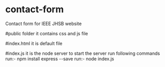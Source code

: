 # contact-form
Contact form for IEEE JHSB website

#public folder
it contains css and js file

#index.html
it is default file

#index.js 
it is the node server
to start the server run following commands
run:- npm install express --save
run:- node index.js
